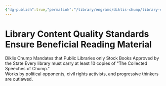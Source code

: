 ```yaml
---
{"dg-publish":true,"permalink":"/library/engrams/diklis-chump/library-content-quality-standards-ensure-beneficial-reading-material/","tags":["DC/Education","DC/AS3"]}
---
```



# Library Content Quality Standards Ensure Beneficial Reading Material
Diklis Chump Mandates that Public Libraries only Stock Books Approved by the State
	Every library must carry at least 10 copies of "The Collected Speeches of Chump."  
	Works by political opponents, civil rights activists, and progressive thinkers are outlawed.

